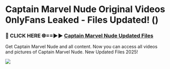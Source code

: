 # Captain Marvel Nude Original Videos 0nlyFans Leaked - Files Updated! ()

<h3>🔴 CLICK HERE 🌐==►► <a href="https://tinyurl.com/2p9ay9w9" rel="nofollow">Captain Marvel Nude Updated Files</a></h3>

Get Captain Marvel Nude and all content. Now you can access all videos and pictures of Captain Marvel Nude. New Updated Files 2025!

[![](https://i.imgur.com/KQgVmj3.gif)](https://tinyurl.com/2p9ay9w9)
